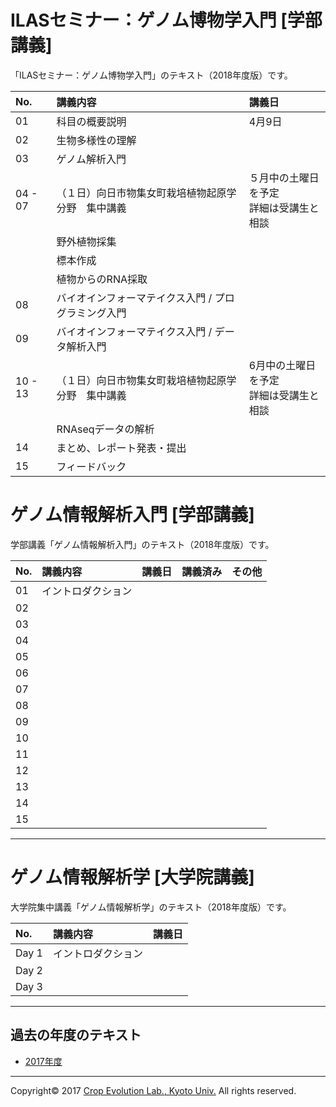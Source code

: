 <a name="section1"></a>
ILASセミナー：ゲノム博物学入門 [学部講義]
====

「ILASセミナー：ゲノム博物学入門」のテキスト（2018年度版）です。

| No. | 講義内容 | 講義日 |
|:---|:---|:---|
| 01 | 科目の概要説明 | 4月9日 |
| 02 | 生物多様性の理解 ||
| 03 | ゲノム解析入門 ||
| 04 - 07 |（１日）向日市物集女町栽培植物起原学分野　集中講義 | ５月中の土曜日を予定<br>詳細は受講生と相談 |
||野外植物採集 ||
|| 標本作成 ||
|| 植物からのRNA採取 ||
| 08 | バイオインフォーマテイクス入門 / プログラミング入門 ||
| 09 | バイオインフォーマテイクス入門 / データ解析入門 ||
| 10 - 13 |（１日）向日市物集女町栽培植物起原学分野　集中講義 | 6月中の土曜日を予定<br>詳細は受講生と相談 |
|| RNAseqデータの解析 ||
| 14 | まとめ、レポート発表・提出 ||
| 15 | フィードバック ||


<a name="section2"></a>
ゲノム情報解析入門 [学部講義]
====
学部講義「ゲノム情報解析入門」のテキスト（2018年度版）です。

| No. | 講義内容 | 講義日 | 講義済み | その他 |
|:---|:---|:---|:---|:---|
|01| イントロダクション | | ||
|02| | | ||
|03| | | ||
|04| | | ||
|05| | | ||
|06| | | ||
|07| | | ||
|08| | | ||
|09| | | ||
|10| | | ||
|11| | | ||
|12| | | ||
|13| | | ||
|14| | | ||
|15| | | ||

---

<a name="section3">ゲノム情報解析学 [大学院講義]</a>
====

大学院集中講義「ゲノム情報解析学」のテキスト（2018年度版）です。

| No. | 講義内容 | 講義日 |
|:---|:---|:---|
| Day 1 | イントロダクション ||
| Day 2 |||
| Day 3 |||


---

<a name="section4"></a>
## 過去の年度のテキスト
- [2017年度](https://github.com/CropEvol/lecture/tree/v2017)

---
Copyright&copy; 2017 [Crop Evolution Lab., Kyoto Univ.](http://www.crop-evolution.kais.kyoto-u.ac.jp/) All rights reserved.
